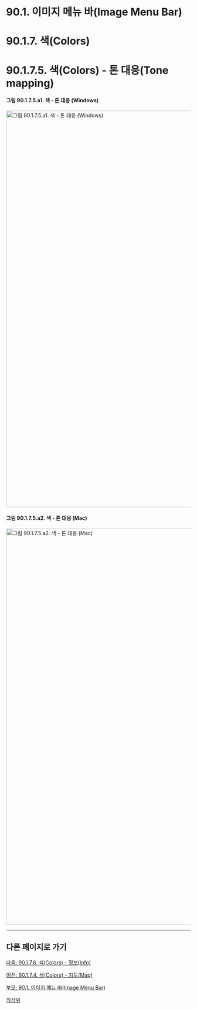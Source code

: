 # 90.1. 이미지 메뉴 바(Image Menu Bar)
# 90.1.7. 색(Colors)
# 90.1.7.5. 색(Colors) - 톤 대응(Tone mapping)

#### 그림 90.1.7.5.a1. 색 - 톤 대응 (Windows)
<img width="1080" alt="그림 90.1.7.5.a1. 색 - 톤 대응 (Windows)" environment="MacOS:Sonoma 14.2.1 GIMP 2.10.36" src="https://github.com/wonder13662/gimp/assets/15767104/f8cd9eb9-289f-40cf-ba1d-e0c1ecd0fba9">

#### 그림 90.1.7.5.a2. 색 - 톤 대응 (Mac)
<img width="1080" alt="그림 90.1.7.5.a2. 색 - 톤 대응 (Mac)" environment="MacOS:Sonoma 14.2.1 GIMP 2.10.36" src="https://github.com/wonder13662/gimp/assets/15767104/d1508269-9161-4690-a599-46ab88dddb97">

***

## 다른 페이지로 가기

[다음: 90.1.7.6. 색(Colors) - 정보(Info)](./90-01-07-colorsx-06-info.md)

[이전: 90.1.7.4. 색(Colors) - 지도(Map)](./90-01-07-colorsx-04-map.md)

[부모: 90.1. 이미지 메뉴 바(Image Menu Bar)](./90-01-00-image-menu-bar.md)

[최상위](./00-home.md)
